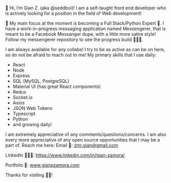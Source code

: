 👋 Hi, I’m Gian Z. (aka @seddboi)! I am a self-taught front end developer who is actively looking for a position in the field of Web development!
 
👀 My main focus at the moment is becoming a Full Stack/Python Expert 💯. I have a work-in-progress messaging application named Messengerer, that is meant to be a Facebook Messanger dupe, with a little more satire style! Follow my messengerer repository to see the progress build 👨🏽‍💻.

I am always available for any collabs! I try to be as active as can be on here, so do not be afraid to reach out to me!
My primary skills that I use daily: 
 - React
 - Node
 - Express 
 - SQL (MySQL, PostgreSQL)
 - Material UI (has great React components)
 - Redux
 - Socket.io
 - Axios
 - JSON Web Tokens
 - Typescript
 - Python
 - and growing daily!

I am extremely appreciative of any comments/questions/concerns. I am also every more appreciative of any open source opportunities that I may be a part of. Reach me here: 
Email 📧: zmr.gian@gmail.com

LinkedIn 👨🏽‍💻: https://www.linkedin.com/in/gian-zamora/

Portfolio 📁: www.gianpzamora.com

Thanks for visiting 👍🏽!

<!---
seddboi/seddboi is a ✨ special ✨ repository because its `README.md` (this file) appears on your GitHub profile.
You can click the Preview link to take a look at your changes.
--->
